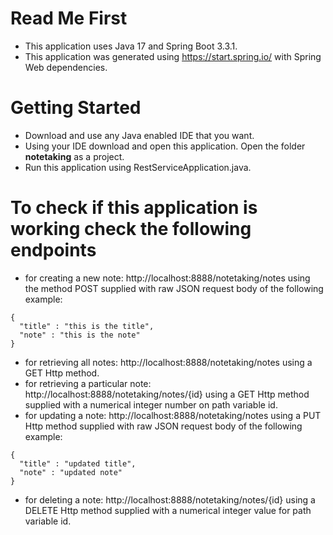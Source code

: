 # Read Me First
- This application uses Java 17 and Spring Boot 3.3.1.
- This application was generated using https://start.spring.io/ with Spring Web dependencies.

# Getting Started
- Download and use any Java enabled IDE that you want.
- Using your IDE download and open this application. Open the folder **notetaking** as a project.
- Run this application using RestServiceApplication.java.

# To check if this application is working check the following endpoints
- for creating a new note: http://localhost:8888/notetaking/notes using the method POST supplied with raw JSON request body of the following example:
```  
{
  "title" : "this is the title",
  "note" : "this is the note"
}
```
- for retrieving all notes: http://localhost:8888/notetaking/notes using a GET Http method.
- for retrieving a particular note: http://localhost:8888/notetaking/notes/{id} using a GET Http method supplied with a numerical integer number on path variable id.
- for updating a note: http://localhost:8888/notetaking/notes using a PUT Http method supplied with raw JSON request body of the following example:
```  
{
  "title" : "updated title",
  "note" : "updated note"
}
```
- for deleting a note: http://localhost:8888/notetaking/notes/{id} using a DELETE Http method supplied with a numerical integer value for path variable id.